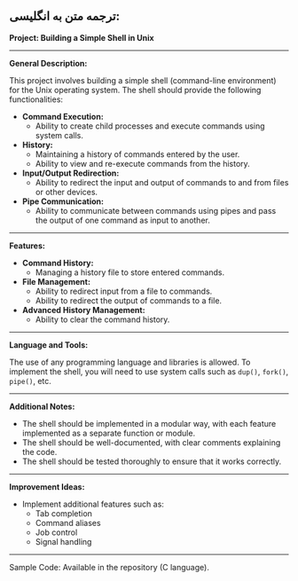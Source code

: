 ## **ترجمه متن به انگلیسی:**

**Project: Building a Simple Shell in Unix**

------------------------------------------------------

**General Description:**

This project involves building a simple shell (command-line environment) for the Unix operating system. The shell should provide the following functionalities:

* **Command Execution:**
    * Ability to create child processes and execute commands using system calls.
* **History:**
    * Maintaining a history of commands entered by the user.
    * Ability to view and re-execute commands from the history.
* **Input/Output Redirection:**
    * Ability to redirect the input and output of commands to and from files or other devices.
* **Pipe Communication:**
    * Ability to communicate between commands using pipes and pass the output of one command as input to another.

------------------------------------------------------

**Features:**

* **Command History:**
    * Managing a history file to store entered commands.
* **File Management:**
    * Ability to redirect input from a file to commands.
    * Ability to redirect the output of commands to a file.
* **Advanced History Management:**
    * Ability to clear the command history.

------------------------------------------------------

**Language and Tools:**

The use of any programming language and libraries is allowed. To implement the shell, you will need to use system calls such as `dup()`, `fork()`, `pipe()`, etc.

------------------------------------------------------

**Additional Notes:**

* The shell should be implemented in a modular way, with each feature implemented as a separate function or module.
* The shell should be well-documented, with clear comments explaining the code.
* The shell should be tested thoroughly to ensure that it works correctly.

------------------------------------------------------

**Improvement Ideas:**

* Implement additional features such as:
    * Tab completion
    * Command aliases
    * Job control
    * Signal handling

------------------------------------------------------


Sample Code: Available in the repository (C language).


